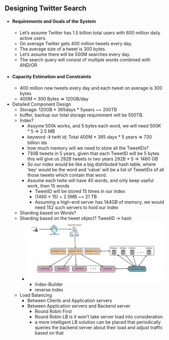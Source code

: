 ## Designing Twitter Search
- #### Requirements and Goals of the System
    - Let’s assume Twitter has 1.5 billion total users with 800 million daily active users.
    - On average Twitter gets 400 million tweets every day.
    - The average size of a tweet is 300 bytes.
    - Let’s assume there will be 500M searches every day.
    - The search query will consist of multiple words combined with AND/OR
- #### Capacity Estimation and Constraints
  - 400 million new tweets every day and each tweet on average is 300 bytes
  - 400M * 300 Bytes => 120GB/day
- Detailed Component Design
  - Storage: 120GB * 365days * 5years ~= 200TB
  - buffer, backup our total storage requirement will be 500TB.
  - Index?
    - Assyme 500k works, and 5 bytes each word, we will need 500K * 5 => 2.5 MB
    - keyword -》 twitt id; Total 400M * 365 days * 5 years => 730 billion ids
    - how much memory will we need to store all the TweetIDs? 
    - 730B tweets in 5 years, given that each TweetID will be 5 bytes  this will give us 292B tweets in two years 292B * 5 => 1460 GB
    - So our index would be like a big distributed hash table, where ‘key’ would be the word and ‘value’ will be a list of TweetIDs of all those tweets which contain that word.
    - Assume each twite will have 40 words, and only keep useful work, then 15 words
      - TweetID will be stored 15 times in our index
      - (1460 * 15) + 2.5MB ~= 21 TB
      - Assuming a high-end server has 144GB of memory, we would need 152 such servers to hold our index
  - Sharding based on Words?
  - Sharding based on the tweet object? TweetID -> hash
    - ![Image](./images/ch11-6.png)
      - Index-Builder
      - reverse index
  -  Load Balancing
     -   Between Clients and Application servers
     -   Between Application servers and Backend server
         -  Round Robin First
         -  Round Robin LB is it won’t take server load into consideration
         - a more intelligent LB solution can be placed that periodically queries the backend server about their load and adjust traffic based on that